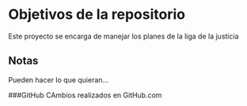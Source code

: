 # Objetivos de la repositorio

Este proyecto se encarga de manejar los planes de la liga de la justicia


## Notas
Pueden hacer lo que quieran...

###GitHub
CAmbios realizados en GitHub.com
